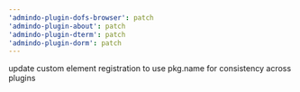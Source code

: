 ```yaml
---
'admindo-plugin-dofs-browser': patch
'admindo-plugin-about': patch
'admindo-plugin-dterm': patch
'admindo-plugin-dorm': patch
---
```


update custom element registration to use pkg.name for consistency across plugins
